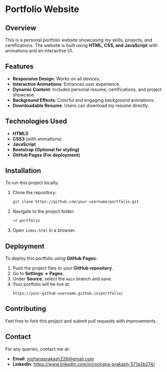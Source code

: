 # Portfolio Website

## Overview
This is a personal portfolio website showcasing my skills, projects, and certifications. The website is built using **HTML, CSS, and JavaScript** with animations and an interactive UI.

## Features
- **Responsive Design**: Works on all devices.
- **Interactive Animations**: Enhances user experience.
- **Dynamic Content**: Includes personal resume, certifications, and project showcase.
- **Background Effects**: Colorful and engaging background animations.
- **Downloadable Resume**: Users can download my resume directly.

## Technologies Used
- **HTML5**
- **CSS3** (with animations)
- **JavaScript**
- **Bootstrap (Optional for styling)**
- **GitHub Pages (For deployment)**

## Installation
To run this project locally:
1. Clone the repository:
   ```bash
   git clone https://github.com/your-username/portfolio.git
   ```
2. Navigate to the project folder:
   ```bash
   cd portfolio
   ```
3. Open `index.html` in a browser.

## Deployment
To deploy this portfolio using **GitHub Pages**:
1. Push the project files to your **GitHub repository**.
2. Go to **Settings → Pages**.
3. Under **Source**, select the `main` branch and save.
4. Your portfolio will be live at:
   ```
   https://your-github-username.github.io/portfolio/
   ```

## Contributing
Feel free to fork this project and submit pull requests with improvements.

## Contact
For any queries, contact me at:
- **Email**: mohanaprakash226@gmail.com
- **LinkedIn**: https://www.linkedin.com/in/mohana-prakash-571a3b274/
